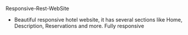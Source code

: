 Responsive-Rest-WebSite

- Beautiful responsive hotel website, it has several sections like Home, Description, Reservations and more. Fully responsive